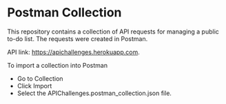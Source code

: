 # Postman Collection
This repository contains a collection of API requests for managing a public to-do list. The requests were created in Postman.

API link: https://apichallenges.herokuapp.com.

To import a collection into Postman
* Go to Collection
* Click Import
* Select the APIChallenges.postman_collection.json file.
